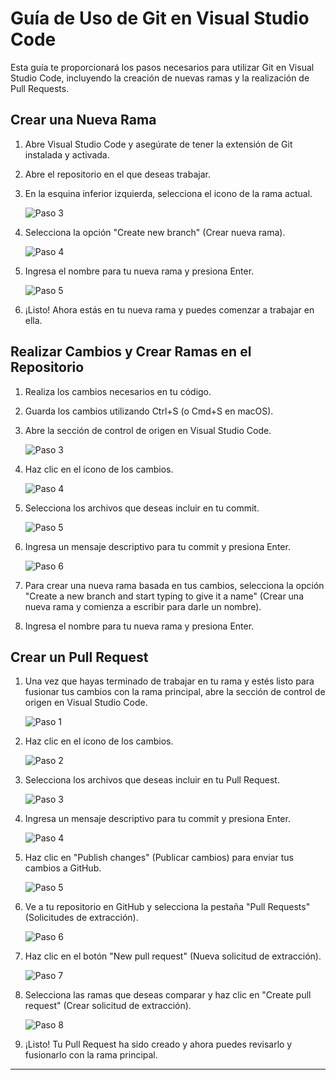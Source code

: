 # Guía de Uso de Git en Visual Studio Code

Esta guía te proporcionará los pasos necesarios para utilizar Git en Visual Studio Code, incluyendo la creación de nuevas ramas y la realización de Pull Requests.

## Crear una Nueva Rama

1. Abre Visual Studio Code y asegúrate de tener la extensión de Git instalada y activada.

2. Abre el repositorio en el que deseas trabajar.

3. En la esquina inferior izquierda, selecciona el icono de la rama actual.

   ![Paso 3](imagenes/paso3.png)

4. Selecciona la opción "Create new branch" (Crear nueva rama).

   ![Paso 4](imagenes/paso4.png)

5. Ingresa el nombre para tu nueva rama y presiona Enter.

   ![Paso 5](imagenes/paso5.png)

6. ¡Listo! Ahora estás en tu nueva rama y puedes comenzar a trabajar en ella.

## Realizar Cambios y Crear Ramas en el Repositorio

1. Realiza los cambios necesarios en tu código.

2. Guarda los cambios utilizando Ctrl+S (o Cmd+S en macOS).

3. Abre la sección de control de origen en Visual Studio Code.

   ![Paso 3](imagenes/paso3-2.png)

4. Haz clic en el icono de los cambios.

   ![Paso 4](imagenes/paso4-2.png)

5. Selecciona los archivos que deseas incluir en tu commit.

   ![Paso 5](imagenes/paso5-2.png)

6. Ingresa un mensaje descriptivo para tu commit y presiona Enter.

   ![Paso 6](imagenes/paso6-2.png)

7. Para crear una nueva rama basada en tus cambios, selecciona la opción "Create a new branch and start typing to give it a name" (Crear una nueva rama y comienza a escribir para darle un nombre).

  
8. Ingresa el nombre para tu nueva rama y presiona Enter.


## Crear un Pull Request

1. Una vez que hayas terminado de trabajar en tu rama y estés listo para fusionar tus cambios con la rama principal, abre la sección de control de origen en Visual Studio Code.

   ![Paso 1](imagenes/paso1-3.png)

2. Haz clic en el icono de los cambios.

   ![Paso 2](imagenes/paso2-3.png)

3. Selecciona los archivos que deseas incluir en tu Pull Request.

   ![Paso 3](imagenes/paso3-3.png)

4. Ingresa un mensaje descriptivo para tu commit y presiona Enter.

   ![Paso 4](imagenes/paso4-3.png)

5. Haz clic en "Publish changes" (Publicar cambios) para enviar tus cambios a GitHub.

   ![Paso 5](imagenes/paso5-3.png)

6. Ve a tu repositorio en GitHub y selecciona la pestaña "Pull Requests" (Solicitudes de extracción).

   ![Paso 6](imagenes/paso6-3.png)

7. Haz clic en el botón "New pull request" (Nueva solicitud de extracción).

   ![Paso 7](imagenes/paso7-3.png)

8. Selecciona las ramas que deseas comparar y haz clic en "Create pull request" (Crear solicitud de extracción).

   ![Paso 8](imagenes/paso8-3.png)

9. ¡Listo! Tu Pull Request ha sido creado y ahora puedes revisarlo y fusionarlo con la rama principal.

---

